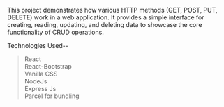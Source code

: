 This project demonstrates how various HTTP methods (GET, POST, PUT, DELETE) work in a web application. It provides a simple interface for creating, reading, updating, and deleting data to showcase the core functionality of CRUD operations.


Technologies Used--
> React <br>
> React-Bootstrap <br>
> Vanilla CSS <br>
> NodeJs <br>
> Express Js <br>
> Parcel for bundling <br>



